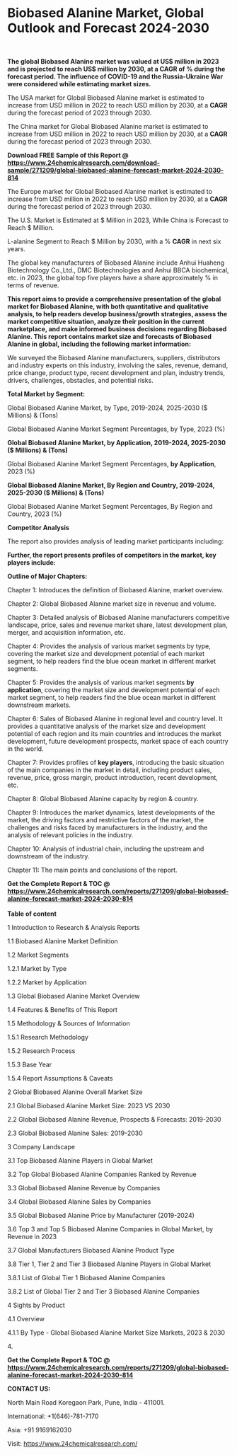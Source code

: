 <h1>Biobased Alanine Market, Global Outlook and Forecast 2024-2030</h1><br/><p><strong>The global Biobased Alanine market was valued at US$ million in 2023 and is projected to reach US$ million by 2030, at a <strong>CAGR</strong> of % during the forecast period. The influence of COVID-19 and the Russia-Ukraine War were considered while estimating market sizes.</strong></p><p>The USA market for Global Biobased Alanine market is estimated to increase from USD million in 2022 to reach USD million by 2030, at a <strong>CAGR</strong> during the forecast period of 2023 through 2030.</p><p>The China market for Global Biobased Alanine market is estimated to increase from USD million in 2022 to reach USD million by 2030, at a <strong>CAGR</strong> during the forecast period of 2023 through 2030.</p><div><b>Download FREE Sample of this Report @ <a href="https://www.24chemicalresearch.com/download-sample/271209/global-biobased-alanine-forecast-market-2024-2030-814">https://www.24chemicalresearch.com/download-sample/271209/global-biobased-alanine-forecast-market-2024-2030-814</a></b></div><p>The Europe market for Global Biobased Alanine market is estimated to increase from USD million in 2022 to reach USD million by 2030, at a <strong>CAGR</strong> during the forecast period of 2023 through 2030.</p><p>The U.S. Market is Estimated at $ Million in 2023, While China is Forecast to Reach $ Million.</p><p>L-alanine Segment to Reach $ Million by 2030, with a % <strong>CAGR</strong> in next six years.</p><p>The global key manufacturers of Biobased Alanine include Anhui Huaheng Biotechnology Co.,Ltd., DMC Biotechnologies and Anhui BBCA biochemical, etc. in 2023, the global top five players have a share approximately % in terms of revenue.</p><p><strong>This report aims to provide a comprehensive presentation of the global market for Biobased Alanine, with both quantitative and qualitative analysis, to help readers develop business/growth strategies, assess the market competitive situation, analyze their position in the current marketplace, and make informed business decisions regarding Biobased Alanine. This report contains market size and forecasts of Biobased Alanine in global, including the following market information:</strong></p><p>We surveyed the Biobased Alanine manufacturers, suppliers, distributors and industry experts on this industry, involving the sales, revenue, demand, price change, product type, recent development and plan, industry trends, drivers, challenges, obstacles, and potential risks.</p><p><strong>Total Market by Segment:</strong></p><p>Global Biobased Alanine Market, by Type, 2019-2024, 2025-2030 ($ Millions) & (Tons)</p><p>Global Biobased Alanine Market Segment Percentages, by Type, 2023 (%)</p><p><strong>Global Biobased Alanine Market, <strong>by Application</strong>, 2019-2024, 2025-2030 ($ Millions) & (Tons)</strong></p><p>Global Biobased Alanine Market Segment Percentages, <strong>by Application</strong>, 2023 (%)</p><p><strong>Global Biobased Alanine Market, By Region and Country, 2019-2024, 2025-2030 ($ Millions) & (Tons)</strong></p><p>Global Biobased Alanine Market Segment Percentages, By Region and Country, 2023 (%)</p><p><strong>Competitor Analysis</strong></p><p>The report also provides analysis of leading market participants including:</p><p><strong>Further, the report presents profiles of competitors in the market, <strong>key players</strong> include:</strong></p><p><strong>Outline of Major Chapters:</strong></p><p>Chapter 1: Introduces the definition of Biobased Alanine, market overview.</p><p>Chapter 2: Global Biobased Alanine market size in revenue and volume.</p><p>Chapter 3: Detailed analysis of Biobased Alanine manufacturers competitive landscape, price, sales and revenue market share, latest development plan, merger, and acquisition information, etc.</p><p>Chapter 4: Provides the analysis of various market segments by type, covering the market size and development potential of each market segment, to help readers find the blue ocean market in different market segments.</p><p>Chapter 5: Provides the analysis of various market segments <strong>by application</strong>, covering the market size and development potential of each market segment, to help readers find the blue ocean market in different downstream markets.</p><p>Chapter 6: Sales of Biobased Alanine in regional level and country level. It provides a quantitative analysis of the market size and development potential of each region and its main countries and introduces the market development, future development prospects, market space of each country in the world.</p><p>Chapter 7: Provides profiles of <strong>key players</strong>, introducing the basic situation of the main companies in the market in detail, including product sales, revenue, price, gross margin, product introduction, recent development, etc.</p><p>Chapter 8: Global Biobased Alanine capacity by region & country.</p><p>Chapter 9: Introduces the market dynamics, latest developments of the market, the driving factors and restrictive factors of the market, the challenges and risks faced by manufacturers in the industry, and the analysis of relevant policies in the industry.</p><p>Chapter 10: Analysis of industrial chain, including the upstream and downstream of the industry.</p><p>Chapter 11: The main points and conclusions of the report.</p><div><b>Get the Complete Report & TOC @ <a href="https://www.24chemicalresearch.com/reports/271209/global-biobased-alanine-forecast-market-2024-2030-814">https://www.24chemicalresearch.com/reports/271209/global-biobased-alanine-forecast-market-2024-2030-814</a></b></div><br><b>Table of content</b><p>1 Introduction to Research & Analysis Reports<br />
 
  1.1 Biobased Alanine Market Definition<br />
 
  1.2 Market Segments<br />
 
  1.2.1 Market by Type<br />
 
  1.2.2 Market by Application<br />
 
  1.3 Global Biobased Alanine Market Overview<br />
 
  1.4 Features & Benefits of This Report<br />
 
  1.5 Methodology & Sources of Information<br />
 
  1.5.1 Research Methodology<br />
 
  1.5.2 Research Process<br />
 
  1.5.3 Base Year<br />
 
  1.5.4 Report Assumptions & Caveats<br />
 
 2 Global Biobased Alanine Overall Market Size<br />
 
  2.1 Global Biobased Alanine Market Size: 2023 VS 2030<br />
 
  2.2 Global Biobased Alanine Revenue, Prospects & Forecasts: 2019-2030<br />
 
  2.3 Global Biobased Alanine Sales: 2019-2030<br />
 
 3 Company Landscape<br />
 
  3.1 Top Biobased Alanine Players in Global Market<br />
 
  3.2 Top Global Biobased Alanine Companies Ranked by Revenue<br />
 
  3.3 Global Biobased Alanine Revenue by Companies<br />
 
  3.4 Global Biobased Alanine Sales by Companies<br />
 
  3.5 Global Biobased Alanine Price by Manufacturer (2019-2024)<br />
 
  3.6 Top 3 and Top 5 Biobased Alanine Companies in Global Market, by Revenue in 2023<br />
 
  3.7 Global Manufacturers Biobased Alanine Product Type<br />
 
  3.8 Tier 1, Tier 2 and Tier 3 Biobased Alanine Players in Global Market<br />
 
  3.8.1 List of Global Tier 1 Biobased Alanine Companies<br />
 
  3.8.2 List of Global Tier 2 and Tier 3 Biobased Alanine Companies<br />
 
 4 Sights by Product<br />
 
  4.1 Overview<br />
 
  4.1.1 By Type - Global Biobased Alanine Market Size Markets, 2023 & 2030<br />
 
  4.<br><div><b>Get the Complete Report & TOC @ <a href="https://www.24chemicalresearch.com/reports/271209/global-biobased-alanine-forecast-market-2024-2030-814">https://www.24chemicalresearch.com/reports/271209/global-biobased-alanine-forecast-market-2024-2030-814</a></b></div></p>
 
 <b>CONTACT US:</b><br>
 
 North Main Road Koregaon Park, Pune, India - 411001.<br/>
 
 International: +1(646)-781-7170<br/>
 
 Asia: +91 9169162030<br/>
 
 Visit: <a href="https://www.24chemicalresearch.com/">https://www.24chemicalresearch.com/</a>
 
 <br>